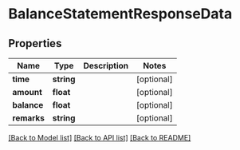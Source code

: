 # BalanceStatementResponseData

## Properties
Name | Type | Description | Notes
------------ | ------------- | ------------- | -------------
**time** | **string** |  | [optional] 
**amount** | **float** |  | [optional] 
**balance** | **float** |  | [optional] 
**remarks** | **string** |  | [optional] 

[[Back to Model list]](../README.md#documentation-for-models) [[Back to API list]](../README.md#documentation-for-api-endpoints) [[Back to README]](../README.md)


